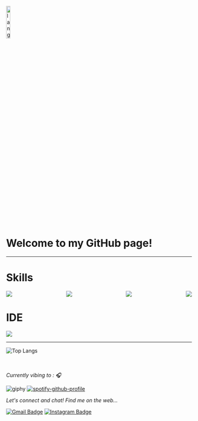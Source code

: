 <p align="left"><img width=15%" src="https://github.com/alansmathew/alansmathew/raw/master/lang.gif" alt="lang image here" /></p>

<h1>Welcome to my GitHub page!</h1>
  
---
<h1>Skills</h1>
<div style="display: flex; justify-content: space-between;">
  <img src="https://img.shields.io/badge/HTML5-E34F26?style=for-the-badge&logo=html5&logoColor=white">
  <img src="https://img.shields.io/badge/CSS3-1572B6?style=for-the-badge&logo=css3&logoColor=white">
  <img src="https://img.shields.io/badge/JavaScript-F7DF1E?style=for-the-badge&logo=javascript&logoColor=black">
  <img src="https://img.shields.io/badge/Bootstrap-563D7C?style=for-the-badge&logo=bootstrap&logoColor=white">
</div>
<h1>IDE</h1>
<img src="https://img.shields.io/badge/Visual_Studio_Code-0078D4?style=for-the-badge&logo=visual%20studio%20code&logoColor=white">

  
---
![Top Langs](https://github-readme-stats.vercel.app/api/top-langs/?username=SaschaMartins&layout=compact)

<i><br><br> Currently vibing to : 🎧  </strong></p></i>
![giphy](https://github.com/SaschaMartins/SaschaMartins/assets/133873834/95463767-4fb3-4862-b602-4c1204e791c9)
[![spotify-github-profile](https://spotify-github-profile.vercel.app/api/view?uid=1147080650&cover_image=true&theme=novatorem&show_offline=false&background_color=121212&interchange=false&bar_color=ffffff&bar_color_cover=false)](https://spotify-github-profile.vercel.app/api/view?uid=1147080650&redirect=true)
  
<i>Let's connect and chat! Find me on the web...</i>
  
[![Gmail Badge](https://img.shields.io/badge/-saschamartins95-c14438?style=flat-square&logo=Gmail&logoColor=white&link=mailto:saschamartins95@gmail.com)](mailto:saschamartins95@gmail.com)
[![Instagram Badge](https://img.shields.io/badge/-@sascha_martins-purple?style=flat&logo=instagram&logoColor=white&link=https://instagram.com/sascha_martins/)](https://instagram.com/sascha_martins) 
